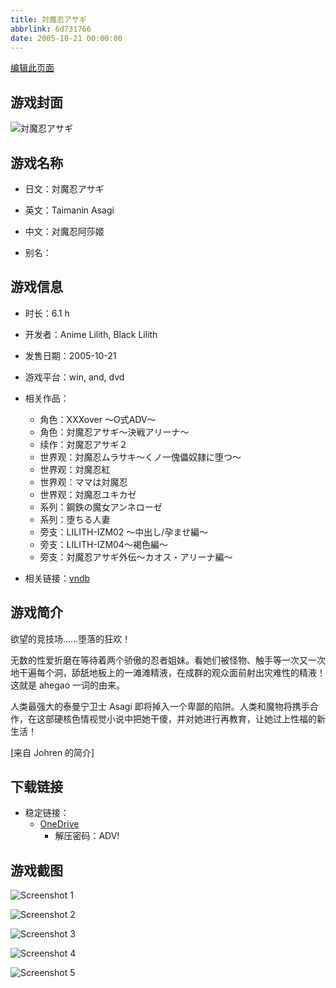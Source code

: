 ```yaml
---
title: 対魔忍アサギ
abbrlink: 6d731766
date: 2005-10-21 00:00:00
---
```

[编辑此页面](https://github.com/ACG-3/ADV3-source/blob/main/source/_posts/games/%E5%AF%BE%E9%AD%94%E5%BF%8D%E3%82%A2%E3%82%B5%E3%82%AE.md)

## 游戏封面

![対魔忍アサギ](https://pan.timero.xyz/onedrive/img_lib_001/%E5%AF%BE%E9%AD%94%E5%BF%8D%E3%82%A2%E3%82%B5%E3%82%AE_cover.avif)


## 游戏名称

- 日文：対魔忍アサギ
- 英文：Taimanin Asagi
- 中文：对魔忍阿莎姬

- 别名：


## 游戏信息

- 时长：6.1 h
- 开发者：Anime Lilith, Black Lilith
- 发售日期：2005-10-21
- 游戏平台：win, and, dvd
- 相关作品：
   - 角色：XXXover ～O式ADV～
   - 角色：対魔忍アサギ～決戦アリーナ～
   - 续作：対魔忍アサギ２
   - 世界观：対魔忍ムラサキ～くノ一傀儡奴隷に堕つ～
   - 世界观：対魔忍紅
   - 世界观：ママは対魔忍
   - 世界观：対魔忍ユキカゼ
   - 系列：鋼鉄の魔女アンネローゼ
   - 系列：堕ちる人妻
   - 旁支：LILITH-IZM02 ～中出し/孕ませ編～
   - 旁支：LILITH-IZM04～褐色編～
   - 旁支：対魔忍アサギ外伝～カオス・アリーナ編～

- 相关链接：[vndb](https://vndb.org/v731)


## 游戏简介

欲望的竞技场......堕落的狂欢！

无数的性爱折磨在等待着两个骄傲的忍者姐妹。看她们被怪物、触手等一次又一次地干遍每个洞，舔舐地板上的一滩滩精液，在成群的观众面前射出灾难性的精液！这就是 ahegao 一词的由来。

人类最强大的泰曼宁卫士 Asagi 即将掉入一个卑鄙的陷阱。人类和魔物将携手合作，在这部硬核色情视觉小说中把她干傻，并对她进行再教育，让她过上性福的新生活！

[来自 Johren 的简介]


## 下载链接

- 稳定链接：
    - [OneDrive](https://pan.timero.xyz/onedrive/adv_lib_001/%E5%AF%BE%E9%AD%94%E5%BF%8D%E3%82%A2%E3%82%B5%E3%82%AE)
        - 解压密码：ADV!



## 游戏截图


![Screenshot 1](https://pan.timero.xyz/onedrive/img_lib_001/%E5%AF%BE%E9%AD%94%E5%BF%8D%E3%82%A2%E3%82%B5%E3%82%AE_Screenshot_1.avif)

![Screenshot 2](https://pan.timero.xyz/onedrive/img_lib_001/%E5%AF%BE%E9%AD%94%E5%BF%8D%E3%82%A2%E3%82%B5%E3%82%AE_Screenshot_2.avif)

![Screenshot 3](https://pan.timero.xyz/onedrive/img_lib_001/%E5%AF%BE%E9%AD%94%E5%BF%8D%E3%82%A2%E3%82%B5%E3%82%AE_Screenshot_3.avif)

![Screenshot 4](https://pan.timero.xyz/onedrive/img_lib_001/%E5%AF%BE%E9%AD%94%E5%BF%8D%E3%82%A2%E3%82%B5%E3%82%AE_Screenshot_4.avif)

![Screenshot 5](https://pan.timero.xyz/onedrive/img_lib_001/%E5%AF%BE%E9%AD%94%E5%BF%8D%E3%82%A2%E3%82%B5%E3%82%AE_Screenshot_5.avif)

